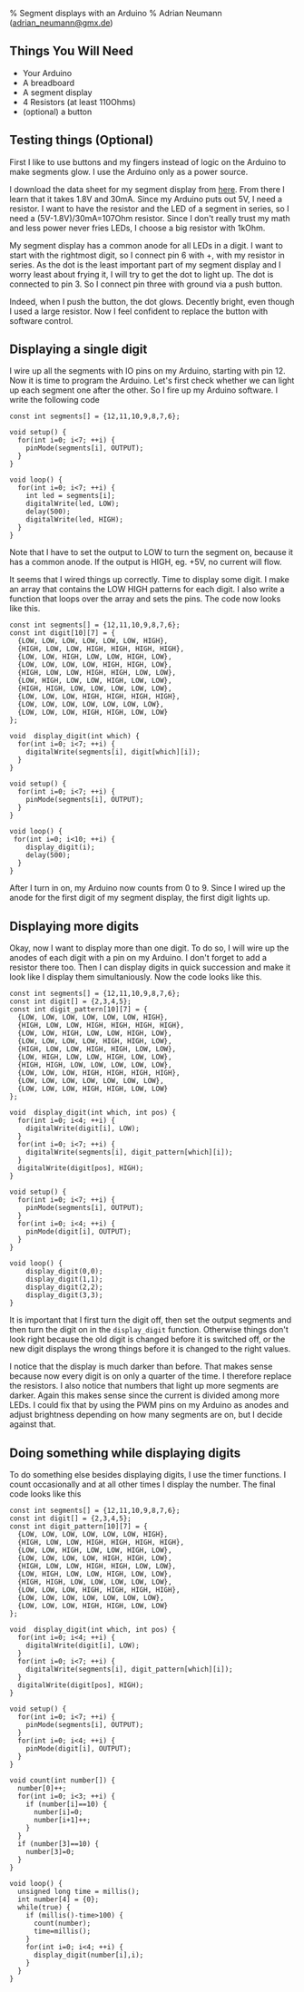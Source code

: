 % Segment displays with an Arduino
% Adrian Neumann (adrian_neumann@gmx.de)

Things You Will Need
-----------------

* Your Arduino
* A breadboard
* A segment display
* 4 Resistors (at least 110Ohms)
* (optional) a button

Testing things (Optional)
-----------------

First I like to use buttons and my fingers instead of logic on the Arduino to make segments glow. I use the Arduino only as a power source.

I download the data sheet for my segment display from [here](http://www.lumex.com/specs/LDQ-M516RI.pdf). From there I learn that it takes 1.8V and 30mA. Since my Arduino puts out 5V, I need a resistor. I want to have the resistor and the LED of a segment in series, so I need a (5V-1.8V)/30mA=107Ohm resistor. Since I don't really trust my math and less power never fries LEDs, I choose a big resistor with 1kOhm.

My segment display has a common anode for all LEDs in a digit. I want to start with the rightmost digit, so I connect pin 6 with +, with my resistor in series. As the dot is the least important part of my segment display and I worry least about frying it, I will try to get the dot to light up. The dot is connected to pin 3. So I connect pin three with ground via a push button.

Indeed, when I push the button, the dot glows. Decently bright, even though I used a large resistor. Now I feel confident to replace the button with software control.

Displaying a single digit
-----------------

I wire up all the segments with IO pins on my Arduino, starting with pin 12. Now it is time to program the Arduino. Let's first check whether we can light up each segment one after the other. So I fire up my Arduino software. I write the following code

	const int segments[] = {12,11,10,9,8,7,6};

	void setup() {
	  for(int i=0; i<7; ++i) {
	    pinMode(segments[i], OUTPUT);
	  }
	}

	void loop() {
	  for(int i=0; i<7; ++i) {
	    int led = segments[i];
	    digitalWrite(led, LOW);
	    delay(500);
	    digitalWrite(led, HIGH);
	  }
	}

Note that I have to set the output to LOW to turn the segment on, because it has a common anode. If the output is HIGH, eg. +5V, no current will flow.

It seems that I wired things up correctly. Time to display some digit. I make an array that contains the LOW HIGH patterns for each digit. I also write a function that loops over the array and sets the pins. The code now looks like this.

	const int segments[] = {12,11,10,9,8,7,6};
	const int digit[10][7] = {
	  {LOW, LOW, LOW, LOW, LOW, LOW, HIGH},
	  {HIGH, LOW, LOW, HIGH, HIGH, HIGH, HIGH},
	  {LOW, LOW, HIGH, LOW, LOW, HIGH, LOW},
	  {LOW, LOW, LOW, LOW, HIGH, HIGH, LOW},
	  {HIGH, LOW, LOW, HIGH, HIGH, LOW, LOW},
	  {LOW, HIGH, LOW, LOW, HIGH, LOW, LOW},
	  {HIGH, HIGH, LOW, LOW, LOW, LOW, LOW},
	  {LOW, LOW, LOW, HIGH, HIGH, HIGH, HIGH},
	  {LOW, LOW, LOW, LOW, LOW, LOW, LOW},
	  {LOW, LOW, LOW, HIGH, HIGH, LOW, LOW}
	};

	void  display_digit(int which) {
	  for(int i=0; i<7; ++i) {
	    digitalWrite(segments[i], digit[which][i]);
	  }
	}

	void setup() {
	  for(int i=0; i<7; ++i) {
	    pinMode(segments[i], OUTPUT);
	  }
	}

	void loop() {
	 for(int i=0; i<10; ++i) {
	    display_digit(i);
	    delay(500);
	  } 
	}

After I turn in on, my Arduino now counts from 0 to 9. Since I wired up the anode for the first digit of my segment display, the first digit lights up.

Displaying more digits
-----------------

Okay, now I want to display more than one digit. To do so, I will wire up the anodes of each digit with a pin on my Arduino. I don't forget to add a resistor there too. Then I can display digits in quick succession and make it look like I display them simultaniously. Now the code looks like this.

	const int segments[] = {12,11,10,9,8,7,6};
	const int digit[] = {2,3,4,5};
	const int digit_pattern[10][7] = {
	  {LOW, LOW, LOW, LOW, LOW, LOW, HIGH},
	  {HIGH, LOW, LOW, HIGH, HIGH, HIGH, HIGH},
	  {LOW, LOW, HIGH, LOW, LOW, HIGH, LOW},
	  {LOW, LOW, LOW, LOW, HIGH, HIGH, LOW},
	  {HIGH, LOW, LOW, HIGH, HIGH, LOW, LOW},
	  {LOW, HIGH, LOW, LOW, HIGH, LOW, LOW},
	  {HIGH, HIGH, LOW, LOW, LOW, LOW, LOW},
	  {LOW, LOW, LOW, HIGH, HIGH, HIGH, HIGH},
	  {LOW, LOW, LOW, LOW, LOW, LOW, LOW},
	  {LOW, LOW, LOW, HIGH, HIGH, LOW, LOW}
	};

	void  display_digit(int which, int pos) {
	  for(int i=0; i<4; ++i) {
	    digitalWrite(digit[i], LOW);
	  }
	  for(int i=0; i<7; ++i) {
	    digitalWrite(segments[i], digit_pattern[which][i]);
	  }
	  digitalWrite(digit[pos], HIGH);
	}

	void setup() {
	  for(int i=0; i<7; ++i) {
	    pinMode(segments[i], OUTPUT);
	  }
	  for(int i=0; i<4; ++i) {
	    pinMode(digit[i], OUTPUT);
	  }
	}

	void loop() {
	    display_digit(0,0);
	    display_digit(1,1);
	    display_digit(2,2);
	    display_digit(3,3);
	}

It is important that I first turn the digit off, then set the output segments and then turn the digit on in the `display_digit` function. Otherwise things don't look right because the old digit is changed before it is switched off, or the new digit displays the wrong things before it is changed to the right values.

I notice that the display is much darker than before. That makes sense because now every digit is on only a quarter of the time. I therefore replace the resistors. I also notice that numbers that light up more segments are darker. Again this makes sense since the current is divided among more LEDs. I could fix that by using the PWM pins on my Arduino as anodes and adjust brightness depending on how many segments are on, but I decide against that.

Doing something while displaying digits
-----------------

To do something else besides displaying digits, I use the timer functions. I count occasionally and at all other times I display the number. The final code looks like this

	const int segments[] = {12,11,10,9,8,7,6};
	const int digit[] = {2,3,4,5};
	const int digit_pattern[10][7] = {
	  {LOW, LOW, LOW, LOW, LOW, LOW, HIGH},
	  {HIGH, LOW, LOW, HIGH, HIGH, HIGH, HIGH},
	  {LOW, LOW, HIGH, LOW, LOW, HIGH, LOW},
	  {LOW, LOW, LOW, LOW, HIGH, HIGH, LOW},
	  {HIGH, LOW, LOW, HIGH, HIGH, LOW, LOW},
	  {LOW, HIGH, LOW, LOW, HIGH, LOW, LOW},
	  {HIGH, HIGH, LOW, LOW, LOW, LOW, LOW},
	  {LOW, LOW, LOW, HIGH, HIGH, HIGH, HIGH},
	  {LOW, LOW, LOW, LOW, LOW, LOW, LOW},
	  {LOW, LOW, LOW, HIGH, HIGH, LOW, LOW}
	};

	void  display_digit(int which, int pos) {
	  for(int i=0; i<4; ++i) {
	    digitalWrite(digit[i], LOW);
	  }
	  for(int i=0; i<7; ++i) {
	    digitalWrite(segments[i], digit_pattern[which][i]);
	  }
	  digitalWrite(digit[pos], HIGH);
	}

	void setup() {
	  for(int i=0; i<7; ++i) {
	    pinMode(segments[i], OUTPUT);
	  }
	  for(int i=0; i<4; ++i) {
	    pinMode(digit[i], OUTPUT);
	  }
	}

	void count(int number[]) {
	  number[0]++;
	  for(int i=0; i<3; ++i) {
	    if (number[i]==10) {
	      number[i]=0;
	      number[i+1]++;
	    }
	  }
	  if (number[3]==10) {
	    number[3]=0;
	  }
	}

	void loop() {
	  unsigned long time = millis();
	  int number[4] = {0};
	  while(true) {
	    if (millis()-time>100) {
	      count(number);
	      time=millis();
	    }
	    for(int i=0; i<4; ++i) {
	      display_digit(number[i],i);
	    }
	  }
	}